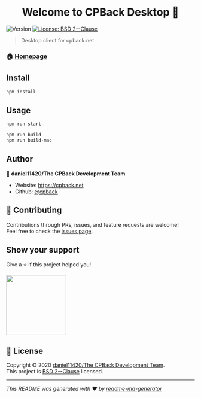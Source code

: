 <h1 align="center">Welcome to CPBack Desktop 👋</h1>
<p>
  <img alt="Version" src="https://img.shields.io/badge/version-1.0.0--rc.1-blue.svg?cacheSeconds=2592000" />
  <a href="https://github.com/cpback/desktop/blob/master/LICENSE" target="_blank">
    <img alt="License: BSD 2--Clause" src="https://img.shields.io/badge/License-BSD 2--Clause-yellow.svg" />
  </a>
</p>

> Desktop client for cpback.net

### 🏠 [Homepage](https://cpback.net)

## Install

```sh
npm install
```

## Usage

```sh
npm run start

npm run build
npm run build-mac
```

## Author

👤 **daniel11420/The CPBack Development Team**

* Website: https://cpback.net
* Github: [@cpback](https://github.com/cpback)

## 🤝 Contributing

Contributions through PRs, issues, and feature requests are welcome!<br />Feel free to check the [issues page](https://github.com/cpback/desktop/issues). 

## Show your support

Give a ⭐️ if this project helped you!

<a href="https://www.patreon.com/daniel11420">
  <img src="https://c5.patreon.com/external/logo/become_a_patron_button@2x.png" width="160">
</a>

## 📝 License

Copyright © 2020 [daniel11420/The CPBack Development Team](https://github.com/daniel11420).<br />
This project is [BSD 2--Clause](https://github.com/cpback/desktop/blob/master/LICENSE) licensed.

***
_This README was generated with ❤️ by [readme-md-generator](https://github.com/kefranabg/readme-md-generator)_